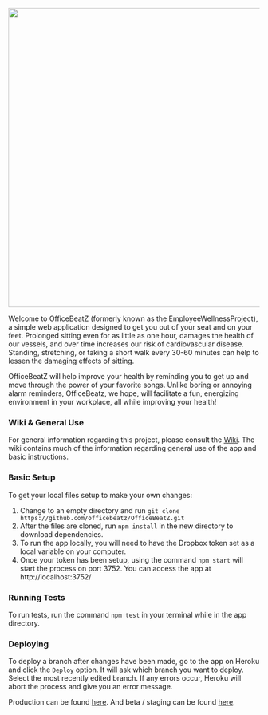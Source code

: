 <p align="center"> 
  <img src="https://github.com/CodyMichaelSimmons/OfficeBeatZ/blob/master/public/images/officebeatz-banner.png" width="600">
</p>

Welcome to OfficeBeatZ (formerly known as the EmployeeWellnessProject), a simple web application designed to get you out of your seat and on your feet. Prolonged sitting even for as little as one hour, damages the health of our vessels, and over time increases our risk of cardiovascular disease. Standing, stretching, or taking a short walk every 30-60 minutes can help to lessen the damaging effects of sitting.


OfficeBeatZ will help improve your health by reminding you to get up and move through the power of your favorite songs. Unlike boring or annoying alarm reminders, OfficeBeatz, we hope, will facilitate a fun, energizing environment in your workplace, all while improving your health!

### Wiki & General Use

For general information regarding this project, please consult the [Wiki](https://github.com/CodyMichaelSimmons/EmployeeWellnessProject/wiki). The wiki contains much of the information regarding general use of the app and basic instructions.

### Basic Setup

To get your local files setup to make your own changes:

1. Change to an empty directory and run `git clone https://github.com/officebeatz/OfficeBeatZ.git`
1. After the files are cloned, run `npm install` in the new directory to download dependencies.
1. To run the app locally, you will need to have the Dropbox token set as a local variable on your computer.
1. Once your token has been setup, using the command `npm start` will start the process on port 3752. You can access the app at http://localhost:3752/

### Running Tests

To run tests, run the command `npm test` in your terminal while in the app directory.

### Deploying

To deploy a branch after changes have been made, go to the app on Heroku and click the `Deploy` option. It will ask which branch you want to deploy. Select the most recently edited branch. If any errors occur, Heroku will abort the process and give you an error message.

Production can be found [here](http://officebeatz.net/). And beta / staging can be found [here](http://beta.officebeatz.net/).
